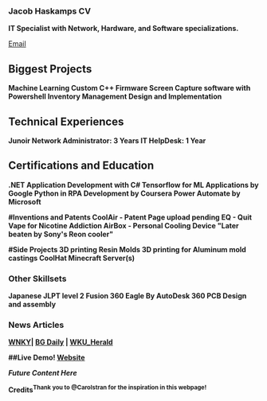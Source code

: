 ### Jacob Haskamps CV

<b> IT Specialist with Network, Hardware, and Software specializations. </b>
  
[Email](mailto:ejakehaskamp@gmail.com)
  
## Biggest Projects
  <b>Machine Learning 
  <b>Custom C++ Firmware 
  <b>Screen Capture software with Powershell
  <b>Inventory Management Design and Implementation 
  
## Technical Experiences
  <b>Junoir Network Administrator: 3 Years
  <b>IT HelpDesk: 1 Year 
  
## Certifications and Education
  <b>.NET Application Development with C#
 <b> Tensorflow for ML Applications by Google 
  <b>Python in RPA Development by Coursera
  <b>Power Automate by Microsoft
  
#Inventions and Patents
  <b>CoolAir - Patent Page upload pending
  <b>EQ - Quit Vape for Nicotine Addiction
 <b> AirBox - Personal Cooling Device "Later beaten by Sony's Reon cooler" 
 
  
#Side Projects 
 <b>3D printing Resin Molds 
 <b>3D printing for Aluminum mold castings
 <b>CoolHat
 <b>Minecraft Server(s)
  
### Other Skillsets
  <p>Japanese JLPT level 2 
  <b> Fusion 360 
  <b>Eagle By AutoDesk 360 
  <b>PCB Design and assembly 
  
  
### News Articles 
    
<b>[WNKY](https://www.wnky.com/students-with-ties-to-wku-create-own-tech-company/)| [BG Daily](https://www.wnky.com/students-with-ties-to-wku-create-own-tech-company/) | [WKU_Herald](https://www.wnky.com/students-with-ties-to-wku-create-own-tech-company/)
                                                                               
    
##Live Demo! 
[Website](https://workwithcarolyn.com/)


*Future Content Here*
    
Credits<sup>Thank you to @Carolstran for the inspiration in this webpage!</sup>

